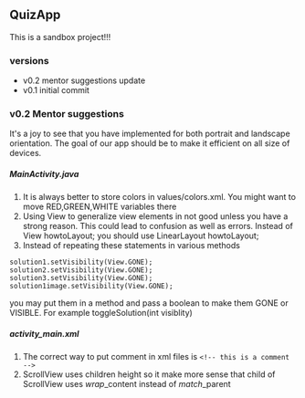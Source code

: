 ## QuizApp

This is a sandbox project!!!

### versions
- v0.2 mentor suggestions update
- v0.1 initial commit


### v0.2 Mentor suggestions

It's a joy to see that you have implemented for both portrait and landscape orientation. The goal of our app should be to make it efficient on all size of devices.
##### MainActivity.java
1. It is always better to store colors in values/colors.xml. You might want to move RED,GREEN,WHITE variables there
2. Using View to generalize view elements in not good unless you have a strong reason. This could lead to confusion as well as errors. Instead of View howtoLayout; you should use LinearLayout howtoLayout;
3. Instead of repeating these statements in various methods
```
solution1.setVisibility(View.GONE);
solution2.setVisibility(View.GONE);
solution3.setVisibility(View.GONE);
solution1image.setVisibility(View.GONE);
```
you may put them in a method and pass a boolean to make them GONE or VISIBLE. For example toggleSolution(int visiblity)

##### activity_main.xml
1. The correct way to put comment in xml files is `<!-- this is a comment -->`
2. ScrollView uses children height so it make more sense that child of ScrollView uses *wrap*_content instead of *match*_parent